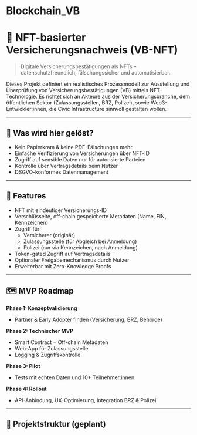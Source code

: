 # Blockchain_VB
# 🚗 NFT-basierter Versicherungsnachweis (VB-NFT)

> Digitale Versicherungsbestätigungen als NFTs – datenschutzfreundlich, fälschungssicher und automatisierbar.

Dieses Projekt definiert ein realistisches Prozessmodell zur Ausstellung und Überprüfung von Versicherungsbestätigungen (VB) mittels NFT-Technologie. Es richtet sich an Akteure aus der Versicherungsbranche, dem öffentlichen Sektor (Zulassungsstellen, BRZ, Polizei), sowie Web3-Entwickler:innen, die Civic Infrastructure sinnvoll gestalten wollen.

---

## 🧠 Was wird hier gelöst?

- Kein Papierkram & keine PDF-Fälschungen mehr
- Einfache Verifizierung von Versicherungen über NFT-ID
- Zugriff auf sensible Daten nur für autorisierte Parteien
- Kontrolle über Vertragsdetails beim Nutzer
- DSGVO-konformes Datenmanagement

---

## 🔧 Features

- NFT mit eindeutiger Versicherungs-ID
- Verschlüsselte, off-chain gespeicherte Metadaten (Name, FIN, Kennzeichen)
- Zugriff für:
  - Versicherer (originär)
  - Zulassungsstelle (für Abgleich bei Anmeldung)
  - Polizei (nur via Kennzeichen, nach Anmeldung)
- Token-gated Zugriff auf Vertragsdetails
- Optionaler Freigabemechanismus durch Nutzer
- Erweiterbar mit Zero-Knowledge Proofs

---

## 🗺️ MVP Roadmap

**Phase 1: Konzeptvalidierung**
- Partner & Early Adopter finden (Versicherung, BRZ, Behörde)

**Phase 2: Technischer MVP**
- Smart Contract + Off-chain Metadaten
- Web-App für Zulassungsstelle
- Logging & Zugriffskontrolle

**Phase 3: Pilot**
- Tests mit echten Daten und 10+ Teilnehmer:innen

**Phase 4: Rollout**
- API-Anbindung, UX-Optimierung, Integration BRZ & Polizei

---

## 📂 Projektstruktur (geplant)

